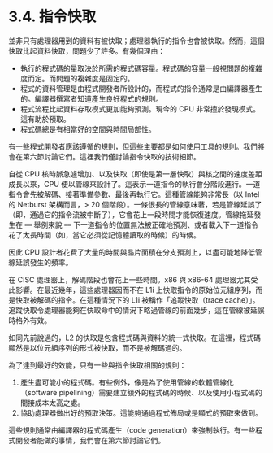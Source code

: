 # 3.4. 指令快取

並非只有處理器用到的資料有被快取；處理器執行的指令也會被快取。然而，這個快取比起資料快取，問題少了許多。有幾個理由：

* 執行的程式碼的量取決於所需的程式碼容量。程式碼的容量一般視問題的複雜度而定。而問題的複雜度是固定的。
* 程式的資料管理是由程式開發者所設計的，而程式的指令通常是由編譯器產生的。編譯器撰寫者知道產生良好程式的規則。
* 程式流程比起資料存取模式更加能夠預測。現今的 CPU 非常擅於發現模式。這有助於預取。
* 程式碼總是有相當好的空間與時間局部性。

有一些程式開發者應該遵循的規則，但這些主要都是如何使用工具的規則。我們將會在第六節討論它們。這裡我們僅討論指令快取的技術細節。

自從 CPU 核時脈急遽增加、以及快取（即使是第一層快取）與核之間的速度差距成長以來，CPU 便以管線來設計了。這表示一道指令的執行會分階段進行。一道指令會先被解碼、接著準備參數、最後再執行它。這種管線能夠非常長（以 Intel 的 Netburst 架構而言，> 20 個階段）。一條很長的管線意味著，若是管線延誤了（即，通過它的指令流被中斷了），它會花上一段時間才能恢復速度。管線拖延發生在 –– 舉例來說 –– 下一道指令的位置無法被正確地預測、或者載入下一道指令花了太長時間（如，當它必須從記憶體讀取的時候）的時候。

因此 CPU 設計者花費了大量的時間與晶片面積在分支預測上，以盡可能地降低管線延誤發生的頻率。

在 CISC 處理器上，解碼階段也會花上一些時間。x86 與 x86-64 處理器尤其受此影響。在最近幾年，這些處理器因而不在 L1i 上快取指令的原始位元組序列，而是快取被解碼的指令。在這種情況下的 L1i 被稱作「追蹤快取（trace cache）」。追蹤快取令處理器能夠在快取命中的情況下略過管線的前面幾步，這在管線被延誤時格外有效。

如同先前說過的，L2 的快取是包含程式碼與資料的統一式快取。在這裡，程式碼顯然是以位元組序列的形式被快取，而不是被解碼過的。

為了達到最好的效能，只有一些與指令快取相關的規則：

1. 產生盡可能小的程式碼。有些例外，像是為了使用管線的軟體管線化（software pipelining）需要建立額外的程式碼的時候、以及使用小程式碼的間接成本太高之處。
2. 協助處理器做出好的預取決策。這能夠通過程式佈局或是顯式的預取來做到。

這些規則通常由編譯器的程式碼產生（code generation）來強制執行。有一些程式開發者能做的事情，我們會在第六節討論它們。

